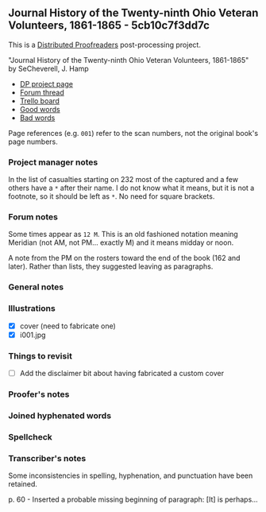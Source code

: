 ## Journal History of the Twenty-ninth Ohio Veteran Volunteers, 1861-1865 - 5cb10c7f3dd7c ##

This is a [Distributed Proofreaders](http://www.pgdp.net/) post-processing project.

"Journal History of the Twenty-ninth Ohio Veteran Volunteers, 1861-1865" by SeCheverell, J. Hamp

- [DP project page](http://www.pgdp.net/c/project.php?id=projectID5cb10c7f3dd7c)
- [Forum thread](https://www.pgdp.net/phpBB3/viewtopic.php?t=72029)
- [Trello board](https://trello.com/b/OE836E7M/dp-journal-history-of-the-twenty-ninth-ohio-veteran-volunteers-1861-1865)
- [Good words](good_words.txt)
- [Bad words](bad_words.txt)

Page references (e.g. `001`) refer to the scan numbers, not the original book's page numbers.

### Project manager notes ###

In the list of casualties starting on 232 most of the captured and a few others have a `*` after their name. I do not know what it means, but it is not a footnote, so it should be left as `*`. No need for square brackets.

### Forum notes ###

Some times appear as `12 M`. This is an old fashioned notation meaning Meridian (not AM, not PM... exactly M) and it means midday or noon.

A note from the PM on the rosters toward the end of the book (162 and later). Rather than lists, they suggested leaving as paragraphs.

### General notes ###

### Illustrations ###

- [x] cover (need to fabricate one)
- [x] i001.jpg

### Things to revisit ###

- [ ] Add the disclaimer bit about having fabricated a custom cover

### Proofer's notes ###

### Joined hyphenated words ###

### Spellcheck ###

### Transcriber's notes ###

Some inconsistencies in spelling, hyphenation, and punctuation have been
retained.

p. 60 - Inserted a probable missing beginning of paragraph: [It] is perhaps...

